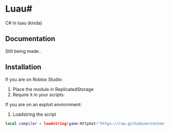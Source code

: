 # Luau#

C# in luau (kinda)

## Documentation
Still being made..

## Installation
If you are on Roblox Studio:

1. Place the module in ReplicatedStorage
2. Require it in your scripts:

If you are on an exploit enviornment:

1. Loadstring the script
```lua 
local compiler = loadstring(game:HttpGet("https://raw.githubusercontent.com/pitzachef/LuauSharp/main/compiler.lua"))
```
